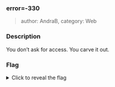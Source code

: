 ### error=-330

> author: AndraB, category: Web

### Description
You don’t ask for access. You carve it out.

### Flag 
<details>
  <summary>Click to reveal the flag</summary>
  UVT{Th3_sy5t3M_7ru5Ts_1tS_oWn_9r4Mmar_..._S0_5tR1ng5_4r3_m0r3_tHaN_qu3r13s_uiewhks}
</details>